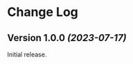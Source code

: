 Change Log
===============================================================================

Version 1.0.0 *(2023-07-17)*
----------------------------
Initial release.